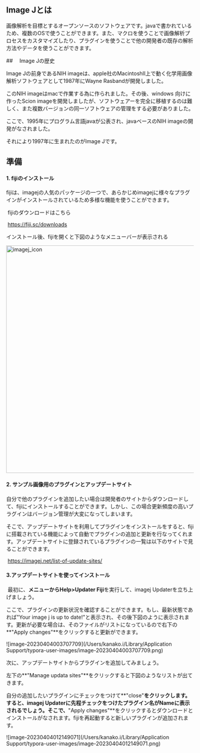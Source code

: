 ## Image Jとは

画像解析を目標とするオープンソースのソフトウェアです。javaで書かれているため、複数のOSで使うことができます。また、マクロを使うことで画像解析プロセスをカスタマイズしたり、プラグインを使うことで他の開発者の既存の解析方法やデータを使うことができます。





##　 Image Jの歴史

Image Jの前身であるNIH imageは、apple社のMacintoshⅡ上で動く化学用画像解析ソフトウェアとして1987年にWayne Rasbandが開発しました。

このNIH imageはmacで作業する為に作られました。その後、windows 向けに作ったScion imageを開発しましたが、ソフトウェアーを完全に移植するのは難しく、また複数バージョンの同一ソフトウェアの管理をする必要がありました。

ここで、1995年にプログラム言語javaが公表され、javaベースのNIH imageの開発がなされました。

それにより1997年に生まれたのがImage Jです。



## 準備

#### 1. fijiのインストール

fijiは、imagejの人気のパッケージの一つで、あらかじめimagejに様々なプラグインがインストールされているため多様な機能を使うことができます。

​		fijiのダウンロードはこちら

​			https://fiji.sc/downloads

インストール後、fijiを開くと下図のようなメニューバーが表示される

<img width="610" alt="imagej_icon" src="https://user-images.githubusercontent.com/127806698/229716608-82e7b488-623b-4cc8-929c-3ed181279ede.png">

#### 2. サンプル画像用のプラグインとアップデートサイト

自分で他のプラグインを追加したい場合は開発者のサイトからダウンロードして、fijiにインストールすることができます。しかし、この場合更新頻度の高いプラグインはバージョン管理が大変になってしまいます。

そこで、アップデートサイトを利用してプラグインをインストールをすると、fijiに搭載されている機能によって自動でプラグインの追加と更新を行なってくれます。アップデートサイトに登録されているプラグインの一覧は以下のサイトで見ることができます。

​		https://imagej.net/list-of-update-sites/

#### 3.アップデートサイトを使ってインストール

​	最初に、**メニューからHelp>Updater Fiji**を実行して、imagej Updaterを立ち上げましょう。

ここで、プラグインの更新状況を確認することができます。もし、最新状態であれば"Your image j is up to date!"と表示され、その後下図のように表示されます。更新が必要な場合は、そのファイルがリストになっているので右下の**"Apply changes"**をクリックすると更新ができます。

![image-20230404003707709](/Users/kanako.i/Library/Application Support/typora-user-images/image-20230404003707709.png)

次に、アップデートサイトからプラグインを追加してみましょう。

左下の**"Manage updata sites"**をクリックすると下図のようなリストが出てきます。

自分の追加したいプラグインにチェックをつけて**"close"**をクリックします。すると、imagej Updaterに先程チェックをつけたプラグイン名がNameに表示されるでしょう。そこで、**"Apply changes"**をクリックするとダウンロードとインストールがなされます。fijiを再起動すると新しいプラグインが追加されます。

![image-20230404012149071](/Users/kanako.i/Library/Application Support/typora-user-images/image-20230404012149071.png)



